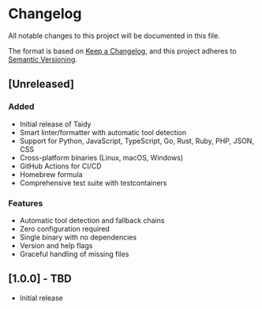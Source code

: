 # Changelog

All notable changes to this project will be documented in this file.

The format is based on [Keep a Changelog](https://keepachangelog.com/en/1.0.0/),
and this project adheres to [Semantic Versioning](https://semver.org/spec/v2.0.0.html).

## [Unreleased]

### Added
- Initial release of Taidy
- Smart linter/formatter with automatic tool detection
- Support for Python, JavaScript, TypeScript, Go, Rust, Ruby, PHP, JSON, CSS
- Cross-platform binaries (Linux, macOS, Windows)
- GitHub Actions for CI/CD
- Homebrew formula
- Comprehensive test suite with testcontainers

### Features
- Automatic tool detection and fallback chains
- Zero configuration required
- Single binary with no dependencies
- Version and help flags
- Graceful handling of missing files

## [1.0.0] - TBD

- Initial release